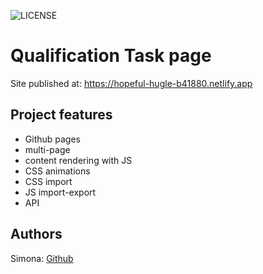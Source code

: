 ![LICENSE](https://img.shields.io/badge/license-MIT-blue.svg?style=flat-square)

# Qualification Task page

Site published at: https://hopeful-hugle-b41880.netlify.app

## Project features

- Github pages
- multi-page
- content rendering with JS
- CSS animations
- CSS import
- JS import-export
- API

## Authors

Simona: [Github](https://github.com/simonachess)
